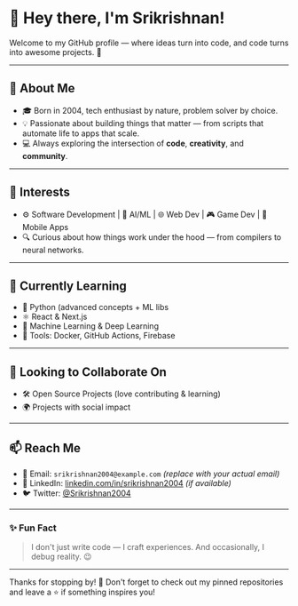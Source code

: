 # 👋 Hey there, I'm Srikrishnan!

Welcome to my GitHub profile — where ideas turn into code, and code turns into awesome projects. 🚀

---

## 🧠 About Me
- 🎓 Born in 2004, tech enthusiast by nature, problem solver by choice.
- 💡 Passionate about building things that matter — from scripts that automate life to apps that scale.
- 💻 Always exploring the intersection of **code**, **creativity**, and **community**.

---

## 👀 Interests
- ⚙️ Software Development | 🧠 AI/ML | 🌐 Web Dev | 🎮 Game Dev | 📱 Mobile Apps
- 🔍 Curious about how things work under the hood — from compilers to neural networks.

---

## 🌱 Currently Learning
- 🐍 Python (advanced concepts + ML libs
- ⚛️ React & Next.js
- 🤖 Machine Learning & Deep Learning
- 🧰 Tools: Docker, GitHub Actions, Firebase

---

## 🤝 Looking to Collaborate On
- 🛠️ Open Source Projects (love contributing & learning)
- 🌍 Projects with social impact

---

## 📫 Reach Me
- 📧 Email: `srikrishnan2004@example.com` *(replace with your actual email)*
- 💬 LinkedIn: [linkedin.com/in/srikrishnan2004](https://linkedin.com/in/srikrishnan2004) *(if available)*
- 🐦 Twitter: [@Srikrishnan2004](https://twitter.com/Srikrishnan2004)

---

### ✨ Fun Fact
> I don't just write code — I craft experiences. And occasionally, I debug reality. 😉

---

Thanks for stopping by! 🌟 Don't forget to check out my pinned repositories and leave a ⭐ if something inspires you!
